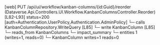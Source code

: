 [web] PUT /api/ui/workflow/kanban-columns/{id:Guid}/reorder  (Dataverse.Api.Controllers.UI.Workflow.KanbanColumnsController.Reorder)  [L82–L93] status=200 [auth=Authentication.UserPolicy,Authentication.AdminPolicy]
  └─ calls KanbanColumnRepository.WriteQuery [L85]
  └─ write KanbanColumn [L85]
    └─ reads_from KanbanColumns
  └─ impact_summary
    └─ entities 1 (writes=1, reads=0)
      └─ KanbanColumn writes=1 reads=0

